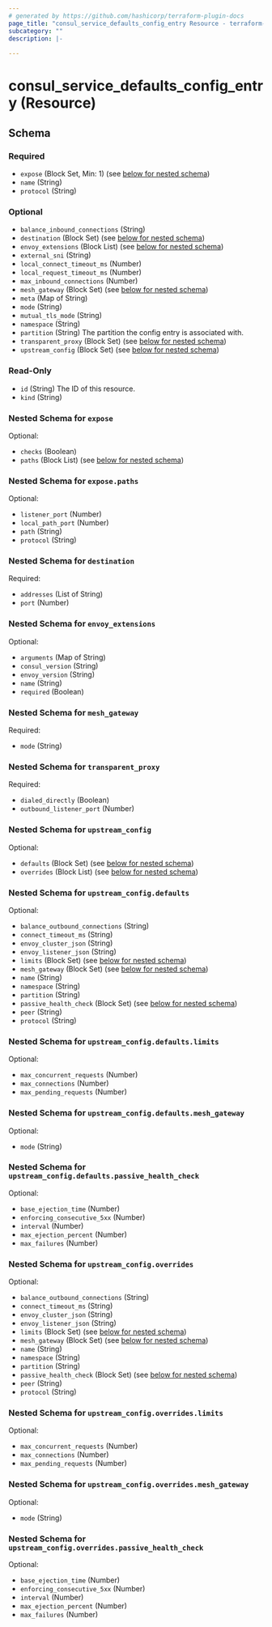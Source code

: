 ```yaml
---
# generated by https://github.com/hashicorp/terraform-plugin-docs
page_title: "consul_service_defaults_config_entry Resource - terraform-provider-consul"
subcategory: ""
description: |-
  
---
```


# consul_service_defaults_config_entry (Resource)





<!-- schema generated by tfplugindocs -->
## Schema

### Required

- `expose` (Block Set, Min: 1) (see [below for nested schema](#nestedblock--expose))
- `name` (String)
- `protocol` (String)

### Optional

- `balance_inbound_connections` (String)
- `destination` (Block Set) (see [below for nested schema](#nestedblock--destination))
- `envoy_extensions` (Block List) (see [below for nested schema](#nestedblock--envoy_extensions))
- `external_sni` (String)
- `local_connect_timeout_ms` (Number)
- `local_request_timeout_ms` (Number)
- `max_inbound_connections` (Number)
- `mesh_gateway` (Block Set) (see [below for nested schema](#nestedblock--mesh_gateway))
- `meta` (Map of String)
- `mode` (String)
- `mutual_tls_mode` (String)
- `namespace` (String)
- `partition` (String) The partition the config entry is associated with.
- `transparent_proxy` (Block Set) (see [below for nested schema](#nestedblock--transparent_proxy))
- `upstream_config` (Block Set) (see [below for nested schema](#nestedblock--upstream_config))

### Read-Only

- `id` (String) The ID of this resource.
- `kind` (String)

<a id="nestedblock--expose"></a>
### Nested Schema for `expose`

Optional:

- `checks` (Boolean)
- `paths` (Block List) (see [below for nested schema](#nestedblock--expose--paths))

<a id="nestedblock--expose--paths"></a>
### Nested Schema for `expose.paths`

Optional:

- `listener_port` (Number)
- `local_path_port` (Number)
- `path` (String)
- `protocol` (String)



<a id="nestedblock--destination"></a>
### Nested Schema for `destination`

Required:

- `addresses` (List of String)
- `port` (Number)


<a id="nestedblock--envoy_extensions"></a>
### Nested Schema for `envoy_extensions`

Optional:

- `arguments` (Map of String)
- `consul_version` (String)
- `envoy_version` (String)
- `name` (String)
- `required` (Boolean)


<a id="nestedblock--mesh_gateway"></a>
### Nested Schema for `mesh_gateway`

Required:

- `mode` (String)


<a id="nestedblock--transparent_proxy"></a>
### Nested Schema for `transparent_proxy`

Required:

- `dialed_directly` (Boolean)
- `outbound_listener_port` (Number)


<a id="nestedblock--upstream_config"></a>
### Nested Schema for `upstream_config`

Optional:

- `defaults` (Block Set) (see [below for nested schema](#nestedblock--upstream_config--defaults))
- `overrides` (Block List) (see [below for nested schema](#nestedblock--upstream_config--overrides))

<a id="nestedblock--upstream_config--defaults"></a>
### Nested Schema for `upstream_config.defaults`

Optional:

- `balance_outbound_connections` (String)
- `connect_timeout_ms` (String)
- `envoy_cluster_json` (String)
- `envoy_listener_json` (String)
- `limits` (Block Set) (see [below for nested schema](#nestedblock--upstream_config--defaults--limits))
- `mesh_gateway` (Block Set) (see [below for nested schema](#nestedblock--upstream_config--defaults--mesh_gateway))
- `name` (String)
- `namespace` (String)
- `partition` (String)
- `passive_health_check` (Block Set) (see [below for nested schema](#nestedblock--upstream_config--defaults--passive_health_check))
- `peer` (String)
- `protocol` (String)

<a id="nestedblock--upstream_config--defaults--limits"></a>
### Nested Schema for `upstream_config.defaults.limits`

Optional:

- `max_concurrent_requests` (Number)
- `max_connections` (Number)
- `max_pending_requests` (Number)


<a id="nestedblock--upstream_config--defaults--mesh_gateway"></a>
### Nested Schema for `upstream_config.defaults.mesh_gateway`

Optional:

- `mode` (String)


<a id="nestedblock--upstream_config--defaults--passive_health_check"></a>
### Nested Schema for `upstream_config.defaults.passive_health_check`

Optional:

- `base_ejection_time` (Number)
- `enforcing_consecutive_5xx` (Number)
- `interval` (Number)
- `max_ejection_percent` (Number)
- `max_failures` (Number)



<a id="nestedblock--upstream_config--overrides"></a>
### Nested Schema for `upstream_config.overrides`

Optional:

- `balance_outbound_connections` (String)
- `connect_timeout_ms` (String)
- `envoy_cluster_json` (String)
- `envoy_listener_json` (String)
- `limits` (Block Set) (see [below for nested schema](#nestedblock--upstream_config--overrides--limits))
- `mesh_gateway` (Block Set) (see [below for nested schema](#nestedblock--upstream_config--overrides--mesh_gateway))
- `name` (String)
- `namespace` (String)
- `partition` (String)
- `passive_health_check` (Block Set) (see [below for nested schema](#nestedblock--upstream_config--overrides--passive_health_check))
- `peer` (String)
- `protocol` (String)

<a id="nestedblock--upstream_config--overrides--limits"></a>
### Nested Schema for `upstream_config.overrides.limits`

Optional:

- `max_concurrent_requests` (Number)
- `max_connections` (Number)
- `max_pending_requests` (Number)


<a id="nestedblock--upstream_config--overrides--mesh_gateway"></a>
### Nested Schema for `upstream_config.overrides.mesh_gateway`

Optional:

- `mode` (String)


<a id="nestedblock--upstream_config--overrides--passive_health_check"></a>
### Nested Schema for `upstream_config.overrides.passive_health_check`

Optional:

- `base_ejection_time` (Number)
- `enforcing_consecutive_5xx` (Number)
- `interval` (Number)
- `max_ejection_percent` (Number)
- `max_failures` (Number)


